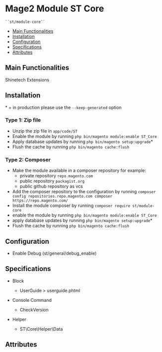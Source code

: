 # Mage2 Module ST Core

    ``st/module-core``

 - [Main Functionalities](#markdown-header-main-functionalities)
 - [Installation](#markdown-header-installation)
 - [Configuration](#markdown-header-configuration)
 - [Specifications](#markdown-header-specifications)
 - [Attributes](#markdown-header-attributes)


## Main Functionalities
Shinetech Extensions

## Installation
\* = in production please use the `--keep-generated` option

### Type 1: Zip file

 - Unzip the zip file in `app/code/ST`
 - Enable the module by running `php bin/magento module:enable ST_Core`
 - Apply database updates by running `php bin/magento setup:upgrade`\*
 - Flush the cache by running `php bin/magento cache:flush`

### Type 2: Composer

 - Make the module available in a composer repository for example:
    - private repository `repo.magento.com`
    - public repository `packagist.org`
    - public github repository as vcs
 - Add the composer repository to the configuration by running `composer config repositories.repo.magento.com composer https://repo.magento.com/`
 - Install the module composer by running `composer require st/module-core`
 - enable the module by running `php bin/magento module:enable ST_Core`
 - apply database updates by running `php bin/magento setup:upgrade`\*
 - Flush the cache by running `php bin/magento cache:flush`


## Configuration

 - Enable Debug (st/general/debug_enable)


## Specifications

 - Block
	- UserGuide > userguide.phtml

 - Console Command
	- CheckVersion

 - Helper
	- ST\Core\Helper\Data


## Attributes



